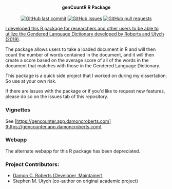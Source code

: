 <h4 align="center">genCountR R Package</h4>
<p align="center">
    <a href="https://github.com/DamonCharlesRoberts/genCountR/commits/main">
    <img src="https://img.shields.io/github/last-commit/DamonCharlesRoberts/genCountR.svg?style=flat-square&logo=github&logoColor=white"
         alt="GitHub last commit"></a>
    <a href="https://github.com/DamonCharlesRoberts/genCountR/issues">
    <img src="https://img.shields.io/github/issues-raw/DamonCharlesRoberts/genCountR.svg?style=flat-square&logo=github&logoColor=white"
         alt="GitHub issues"></a>
    <a href="https://github.com/DamonCharlesRoberts/genCountR/pulls">
    <img src="https://img.shields.io/github/issues-pr-raw/DamonCharlesRoberts/genCountR.svg?style=flat-square&logo=github&logoColor=white"
         alt="GitHub pull requests"></a>
   <a href = "https://github.com/DamonCharlesRoberts/genCountR/actions/workflows/publish.yml">
</p>

I developed this R package for researchers and other users to be able to utilize the Gendered Language Dictionary developed by [Roberts and Utych (2019)](https://journals.sagepub.com/doi/full/10.1177/1065912919874883).

The package allows users to take a loaded document in R and will then count the number of words contained in the document, and it will then create a score based on the average score of all of the words in the document that matches with those in the Gendered Language Dictionary.

This package is a quick side project that I worked on during my dissertation. So use at your own risk.

If there are issues with the package or if you'd like to request new features, please do so on the issues tab of this repository.

### Vignettes

See [https://gencounter.app.damoncroberts.com](https://gencounter.app.damoncroberts.com)

### Webapp

The alternate webapp for this R package has been depreciated. 
 
### Project Contributors:

<ul>
	<li> <a href="https://github.com/DamonCharlesRoberts/">Damon C. Roberts (Developer, Maintainer)</a> </li>
	<li>Stephen M. Utych (co-author on original academic project) </li>
</ul>
